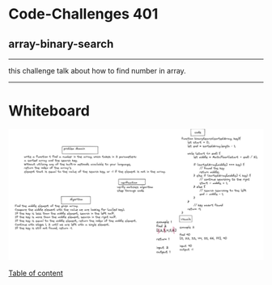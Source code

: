 # Code-Challenges 401

## array-binary-search

-----------

this challenge talk about how to find number in array.

----------------

# Whiteboard

![image](../image/array-binary-search.PNG)


[Table of content](../README.md)
